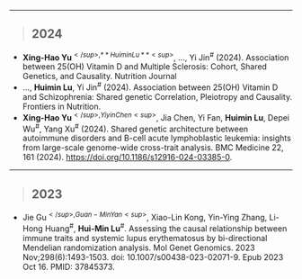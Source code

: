 

---------------------------------------------------------------------------------------------------------------------------------------
> ## 2024
+ **Xing-Hao Yu**<sup>$</sup>, **Huimin Lu**<sup>$</sup>, ..., Yi Jin<sup>#</sup> (2024). Association between 25(OH) Vitamin D and Multiple Sclerosis: Cohort, Shared Genetics, and Causality. Nutrition Journal
+ ..., **Huimin Lu**, Yi Jin<sup>#</sup> (2024). Association between 25(OH) Vitamin D and Schizophrenia: Shared genetic Correlation, Pleiotropy and Causality. Frontiers in Nutrition.
+ **Xing-Hao Yu**<sup>$</sup>, Yiyin Chen<sup>$</sup>, Jia Chen, Yi Fan, **Huimin Lu**, Depei Wu<sup>#</sup>, Yang Xu<sup>#</sup> (2024). Shared genetic architecture between autoimmune disorders and B-cell acute lymphoblastic leukemia: insights from large-scale genome-wide cross-trait analysis. BMC Medicine 22, 161 (2024). https://doi.org/10.1186/s12916-024-03385-0.
---------------------------------------------------------------------------------------------------------------------------------------
> ## 2023
+ Jie Gu<sup>$</sup>, Guan-Min Yan<sup>$</sup>, Xiao-Lin Kong, Yin-Ying Zhang, Li-Hong Huang<sup>#</sup>, **Hui-Min Lu**<sup>#</sup>. Assessing the causal relationship between immune traits and systemic lupus erythematosus by bi-directional Mendelian randomization analysis. Mol Genet Genomics. 2023 Nov;298(6):1493-1503. doi: 10.1007/s00438-023-02071-9. Epub 2023 Oct 16. PMID: 37845373.

